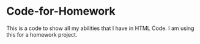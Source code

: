 # Code-for-Homework
This is a code to show all my abilities that I have in HTML Code. I am using this for a homework project.
